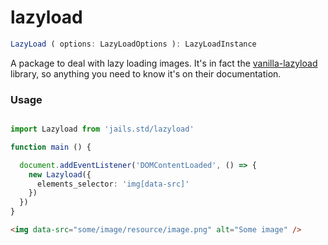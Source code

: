 # lazyload

```ts 
LazyLoad ( options: LazyLoadOptions ): LazyLoadInstance
```

A package to deal with lazy loading images.
It's in fact the [vanilla-lazyload](https://github.com/verlok/vanilla-lazyload) library, so anything you need to know it's on their documentation.

### Usage

```ts 

import Lazyload from 'jails.std/lazyload'

function main () {

  document.addEventListener('DOMContentLoaded', () => {
    new Lazyload({
      elements_selector: 'img[data-src]'
    })  
  })
}
```

```html 
<img data-src="some/image/resource/image.png" alt="Some image" />
```